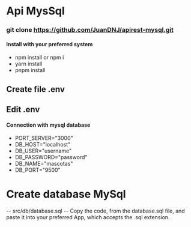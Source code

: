 # Api MysSql
### git clone https://github.com/JuanDNJ/apirest-mysql.git

#### Install with your preferred system
- npm install or npm i
- yarn install
- pnpm install

##  Create file .env
##  Edit .env
#### Connection with mysql database
- PORT_SERVER="3000"
- DB_HOST="localhost"
- DB_USER="username"
- DB_PASSWORD="password"
- DB_NAME="mascotas"
- DB_PORT="9500"

# Create database MySql
-- src/db/database.sql
-- Copy the code, from the database.sql file, and paste it into your preferred App, which accepts the .sql extension.
